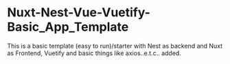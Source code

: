 # Nuxt-Nest-Vue-Vuetify-Basic_App_Template
This is a basic template (easy to run)/starter with Nest as backend and Nuxt as Frontend, Vuetify and basic things like axios..e.t.c.. added.
